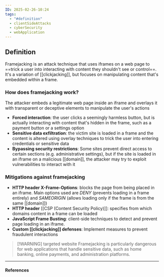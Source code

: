```yaml
---
ID: 2025-02-26-10:24
tags:
  - "#definition"
  - clientSideAttacks
  - cyberSecurity
  - webApplication
---
```

## Definition

Framejacking is an attack technique that uses iframes on a web page to ==trick a user into interacting with content they shouldn't see or control==. It's a variation of [[clickjacking]], but focuses on manipulating content that's embedded within a frame.

### How does framejacking work?

The attacker embeds a legitimate web page inside an iframe and overlays it with transparent or deceptive elements to manipulate the user's actions

- **Forced interaction**: the user clicks a seemingly harmless button, but is actually interacting with content that's hidden in the frame, such as a payment button or a settings option
- **Sensitive data exfiltration**: the victim site is loaded in a frame and the content is altered using overlay techniques to trick the user into entering credentials or sensitive data
- **Bypassing security restrictions**: Some sites prevent direct access to certain sections (e.g. administrative settings), but if the site is loaded in an iframe on a malicious [[domain]], the attacker may try to exploit vulnerabilities to interact with it

### Mitigations against framejacking

- **HTTP header X-Frame-Options**: blocks the page from being placed in an iframe. Main options used are *DENY* (prevents loading in a frame entirely) and *SAMEORIGIN* (allows loading only if the frame is from the same [[domain]])
- **HTTP header** [[CSP (Content Security Policy)]]: specifies from which domains content in a frame can be loaded
- **JavaScript Frame Busting**: client-side techniques to detect and prevent page loading in an iframe.
- **Custom [[clickjacking]] defenses**: Implement measures to prevent fraudulent interactions


> [!WARNING] targeted website
> Framejacking is particularly dangerous for web applications that handle sensitive data, such as home banking, online payments, and administration platforms.


---
#### References
